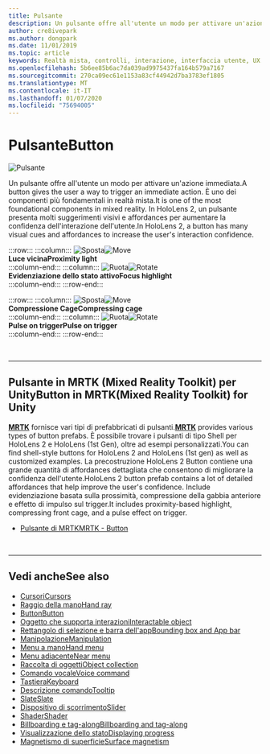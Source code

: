 ```yaml
---
title: Pulsante
description: Un pulsante offre all'utente un modo per attivare un'azione immediata. È uno dei componenti più fondamentali in realtà mista.
author: cre8ivepark
ms.author: dongpark
ms.date: 11/01/2019
ms.topic: article
keywords: Realtà mista, controlli, interazione, interfaccia utente, UX
ms.openlocfilehash: 5b6ee85b6ac7da039ad9975437fa164b579a7167
ms.sourcegitcommit: 270ca09ec61e1153a83cf44942d7ba3783ef1805
ms.translationtype: MT
ms.contentlocale: it-IT
ms.lasthandoff: 01/07/2020
ms.locfileid: "75694005"
---
```

# <a name="button"></a><span data-ttu-id="30728-105">Pulsante</span><span class="sxs-lookup"><span data-stu-id="30728-105">Button</span></span>

![Pulsante](images/UX/UX_Hero_Button.jpg)

<span data-ttu-id="30728-107">Un pulsante offre all'utente un modo per attivare un'azione immediata.</span><span class="sxs-lookup"><span data-stu-id="30728-107">A button gives the user a way to trigger an immediate action.</span></span> <span data-ttu-id="30728-108">È uno dei componenti più fondamentali in realtà mista.</span><span class="sxs-lookup"><span data-stu-id="30728-108">It is one of the most foundational components in mixed reality.</span></span> <span data-ttu-id="30728-109">In HoloLens 2, un pulsante presenta molti suggerimenti visivi e affordances per aumentare la confidenza dell'interazione dell'utente.</span><span class="sxs-lookup"><span data-stu-id="30728-109">In HoloLens 2, a button has many visual cues and affordances to increase the user's interaction confidence.</span></span> 


:::row:::
    :::column:::
       <span data-ttu-id="30728-110">![Sposta](images/UX/UX_Button_Affordance_ProximityLight.jpg)</span><span class="sxs-lookup"><span data-stu-id="30728-110">![Move](images/UX/UX_Button_Affordance_ProximityLight.jpg)</span></span><br>
       <span data-ttu-id="30728-111">**Luce vicina**</span><span class="sxs-lookup"><span data-stu-id="30728-111">**Proximity light**</span></span><br>
    :::column-end:::
    :::column:::
       <span data-ttu-id="30728-112">![Ruota](images/UX/UX_Button_Affordance_FocusHighlight.jpg)</span><span class="sxs-lookup"><span data-stu-id="30728-112">![Rotate](images/UX/UX_Button_Affordance_FocusHighlight.jpg)</span></span><br>
        <span data-ttu-id="30728-113">**Evidenziazione dello stato attivo**</span><span class="sxs-lookup"><span data-stu-id="30728-113">**Focus highlight**</span></span><br>
    :::column-end:::
:::row-end:::

:::row:::
    :::column:::
       <span data-ttu-id="30728-114">![Sposta](images/UX/UX_Button_Affordance_Compression.jpg)</span><span class="sxs-lookup"><span data-stu-id="30728-114">![Move](images/UX/UX_Button_Affordance_Compression.jpg)</span></span><br>
       <span data-ttu-id="30728-115">**Compressione Cage**</span><span class="sxs-lookup"><span data-stu-id="30728-115">**Compressing cage**</span></span><br>
    :::column-end:::
    :::column:::
       <span data-ttu-id="30728-116">![Ruota](images/UX/UX_Button_Affordance_Pulse.jpg)</span><span class="sxs-lookup"><span data-stu-id="30728-116">![Rotate](images/UX/UX_Button_Affordance_Pulse.jpg)</span></span><br>
        <span data-ttu-id="30728-117">**Pulse on trigger**</span><span class="sxs-lookup"><span data-stu-id="30728-117">**Pulse on trigger**</span></span><br>
    :::column-end:::
:::row-end:::

<br>


---

## <a name="button-in-mrtkmixed-reality-toolkit-for-unity"></a><span data-ttu-id="30728-118">Pulsante in MRTK (Mixed Reality Toolkit) per Unity</span><span class="sxs-lookup"><span data-stu-id="30728-118">Button in MRTK(Mixed Reality Toolkit) for Unity</span></span>
<span data-ttu-id="30728-119">**[MRTK](https://github.com/Microsoft/MixedRealityToolkit-Unity)** fornisce vari tipi di prefabbricati di pulsanti.</span><span class="sxs-lookup"><span data-stu-id="30728-119">**[MRTK](https://github.com/Microsoft/MixedRealityToolkit-Unity)** provides various types of button prefabs.</span></span> <span data-ttu-id="30728-120">È possibile trovare i pulsanti di tipo Shell per HoloLens 2 e HoloLens (1st Gen), oltre ad esempi personalizzati.</span><span class="sxs-lookup"><span data-stu-id="30728-120">You can find shell-style buttons for HoloLens 2 and HoloLens (1st gen) as well as customized examples.</span></span> <span data-ttu-id="30728-121">La precostruzione HoloLens 2 Button contiene una grande quantità di affordances dettagliata che consentono di migliorare la confidenza dell'utente.</span><span class="sxs-lookup"><span data-stu-id="30728-121">HoloLens 2 button prefab contains a lot of detailed affordances that help improve the user's confidence.</span></span> <span data-ttu-id="30728-122">Include evidenziazione basata sulla prossimità, compressione della gabbia anteriore e effetto di impulso sul trigger.</span><span class="sxs-lookup"><span data-stu-id="30728-122">It includes proximity-based highlight, compressing front cage, and a pulse effect on trigger.</span></span>

* [<span data-ttu-id="30728-123">Pulsante di MRTK</span><span class="sxs-lookup"><span data-stu-id="30728-123">MRTK - Button</span></span>](https://microsoft.github.io/MixedRealityToolkit-Unity/Documentation/README_Button.html)



<br>

---


## <a name="see-also"></a><span data-ttu-id="30728-124">Vedi anche</span><span class="sxs-lookup"><span data-stu-id="30728-124">See also</span></span>

* [<span data-ttu-id="30728-125">Cursori</span><span class="sxs-lookup"><span data-stu-id="30728-125">Cursors</span></span>](cursors.md)
* [<span data-ttu-id="30728-126">Raggio della mano</span><span class="sxs-lookup"><span data-stu-id="30728-126">Hand ray</span></span>](point-and-commit.md)
* [<span data-ttu-id="30728-127">Button</span><span class="sxs-lookup"><span data-stu-id="30728-127">Button</span></span>](button.md)
* [<span data-ttu-id="30728-128">Oggetto che supporta interazioni</span><span class="sxs-lookup"><span data-stu-id="30728-128">Interactable object</span></span>](interactable-object.md)
* [<span data-ttu-id="30728-129">Rettangolo di selezione e barra dell'app</span><span class="sxs-lookup"><span data-stu-id="30728-129">Bounding box and App bar</span></span>](app-bar-and-bounding-box.md)
* [<span data-ttu-id="30728-130">Manipolazione</span><span class="sxs-lookup"><span data-stu-id="30728-130">Manipulation</span></span>](direct-manipulation.md)
* [<span data-ttu-id="30728-131">Menu a mano</span><span class="sxs-lookup"><span data-stu-id="30728-131">Hand menu</span></span>](hand-menu.md)
* [<span data-ttu-id="30728-132">Menu adiacente</span><span class="sxs-lookup"><span data-stu-id="30728-132">Near menu</span></span>](near-menu.md)
* [<span data-ttu-id="30728-133">Raccolta di oggetti</span><span class="sxs-lookup"><span data-stu-id="30728-133">Object collection</span></span>](object-collection.md)
* [<span data-ttu-id="30728-134">Comando vocale</span><span class="sxs-lookup"><span data-stu-id="30728-134">Voice command</span></span>](voice-input.md)
* [<span data-ttu-id="30728-135">Tastiera</span><span class="sxs-lookup"><span data-stu-id="30728-135">Keyboard</span></span>](keyboard.md)
* [<span data-ttu-id="30728-136">Descrizione comando</span><span class="sxs-lookup"><span data-stu-id="30728-136">Tooltip</span></span>](tooltip.md)
* [<span data-ttu-id="30728-137">Slate</span><span class="sxs-lookup"><span data-stu-id="30728-137">Slate</span></span>](slate.md)
* [<span data-ttu-id="30728-138">Dispositivo di scorrimento</span><span class="sxs-lookup"><span data-stu-id="30728-138">Slider</span></span>](slider.md)
* [<span data-ttu-id="30728-139">Shader</span><span class="sxs-lookup"><span data-stu-id="30728-139">Shader</span></span>](shader.md)
* [<span data-ttu-id="30728-140">Billboarding e tag-along</span><span class="sxs-lookup"><span data-stu-id="30728-140">Billboarding and tag-along</span></span>](billboarding-and-tag-along.md)
* [<span data-ttu-id="30728-141">Visualizzazione dello stato</span><span class="sxs-lookup"><span data-stu-id="30728-141">Displaying progress</span></span>](progress.md)
* [<span data-ttu-id="30728-142">Magnetismo di superficie</span><span class="sxs-lookup"><span data-stu-id="30728-142">Surface magnetism</span></span>](surface-magnetism.md)
